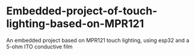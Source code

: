 # Embedded-project-of-touch-lighting-based-on-MPR121
An embedded project based on MPR121 touch lighting, using esp32 and a 5-ohm ITO conductive film
